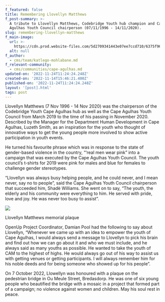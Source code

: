 ```yaml
---
f_featured: false
title: Remembering Llovellyn Matthews
f_post-summary: >-
  A tribute to Llovellyn Matthews, Codebridge Youth hub champion and Cape
  Agulhas Youth Council chairperson (07/11/1996 - 14/11/2020).
slug: remembering-llovellyn-matthews
f_main-image:
  url: >-
    https://cdn.prod.website-files.com/5d2709341443e07ee7ccd710/6375f96fb64a729538c767a4_DSC_0242%20(1)%20(1).jpg
  alt: null
f_author:
  - cms/team/katlego-mohlabane.md
f_relevant-community:
  - cms/communities/cape-agulhas.md
updated-on: '2022-11-24T11:24:24.248Z'
created-on: '2022-11-14T15:46:21.400Z'
published-on: '2022-11-24T11:24:24.248Z'
layout: '[post].html'
tags: post
---
```


Llovellyn Matthews (7 Nov 1996 - 14 Nov 2020) was the chairperson of the Codebridge Youth Cape Agulhas hub as well as the Cape Agulhas Youth Council from March 2019 to the time of his passing in November 2020. Described by the Manager for the Department Human Development in Cape Agulhas, Luzeth Smith, as an inspiration for the youth who thought of innovative ways to get the young people more involved to show active participation in youth events.

He turned his favourite phrase which was in response to the state of gender-based violence in the country, “‘real men wear pink” into a campaign that was executed by the Cape Agulhas Youth Council. The youth council’s t-shirts for 2019 were pink for males and blue for females to challenge gender stereotypes.

“Llovellyn was always busy helping people, and he could never, and I mean never, say no to people”, said the Cape Agulhas Youth Council chairperson that succeeded him, Shadè Williams. She went on to say, “The youth, the elderly and his community were everything to him. He served with pride, love and joy. He was never too busy to assist”.

![](https://uploads-ssl.webflow.com/5d2709341443e07ee7ccd710/637261770cdf4f6211b8c89e_Llowellyn%20Matthews.jpeg)

Llovellyn Matthews memorial plaque

OpenUp Project Coordinator, Damian Pool had the following to say about Llovellyn, “Whenever we came up with an idea to empower the youth of Cape Agulhas, I would always send a message to Llovellyn to pick his brain and find out how we can go about it and who we must include, and he always said as many youths as possible. He wanted to take the youth of CAM to the highest of highs. He would always go out of his way to assist us with getting venues or getting participants. I will always remember him for his noble deeds and for being someone who showed up for his people”.

On 7 October 2022, Llowellyn was honoured with a plaque on the pedestrian bridge in Ou Meule Street, Bredasdorp. He was one of six young people who beautified the bridge with a mosaic in a project that formed part of a campaign; no violence against women and children. May his soul rest in peace.
